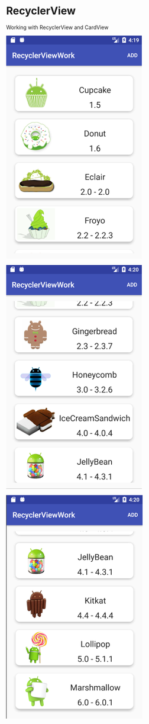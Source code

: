 # RecyclerView

Working with RecyclerView and CardView 

![rv1](/app/src/main/res/drawable/rv1.png?raw=true "rv1")

![rv2](/app/src/main/res/drawable/rv2.png?raw=true "rv2")

![rv3](/app/src/main/res/drawable/rv3.png?raw=true "rv3")
